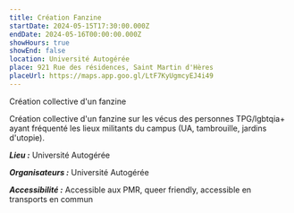 ```yaml
---
title: Création Fanzine
startDate: 2024-05-15T17:30:00.000Z
endDate: 2024-05-16T00:00:00.000Z
showHours: true
showEnd: false
location: Université Autogérée
place: 921 Rue des résidences, Saint Martin d'Hères
placeUrl: https://maps.app.goo.gl/LtF7KyUgmcyEJ4i49
---
```


Création collective d'un fanzine

Création collective d'un fanzine sur les vécus des personnes TPG/lgbtqia+ ayant fréquenté les lieux militants du campus (UA, tambrouille, jardins d'utopie).

***Lieu :*** Université Autogérée



***Organisateurs :*** Université Autogérée

***Accessibilité :*** Accessible aux PMR, queer friendly, accessible en transports en commun

